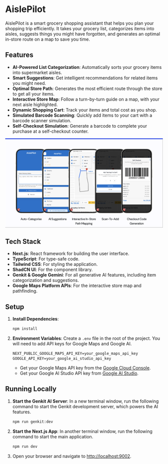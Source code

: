 # AislePilot

AislePilot is a smart grocery shopping assistant that helps you plan your shopping trip efficiently. It takes your grocery list, categorizes items into aisles, suggests things you might have forgotten, and generates an optimal in-store route on a map to save you time.

## Features

- **AI-Powered List Categorization**: Automatically sorts your grocery items into supermarket aisles.
- **Smart Suggestions**: Get intelligent recommendations for related items you might need.
- **Optimal Store Path**: Generates the most efficient route through the store to get all your items.
- **Interactive Store Map**: Follow a turn-by-turn guide on a map, with your next aisle highlighted.
- **Dynamic Shopping Cart**: Track your items and total cost as you shop.
- **Simulated Barcode Scanning**: Quickly add items to your cart with a barcode scanner simulation.
- **Self-Checkout Simulation**: Generate a barcode to complete your purchase at a self-checkout counter.

![AislePilot mockups](docs/mockups.png)

## Tech Stack

- **Next.js**: React framework for building the user interface.
- **TypeScript**: For type-safe code.
- **Tailwind CSS**: For styling the application.
- **ShadCN UI**: For the component library.
- **Genkit & Google Gemini**: For all generative AI features, including item categorization and suggestions.
- **Google Maps Platform APIs**: For the interactive store map and pathfinding.

## Setup

1.  **Install Dependencies**:
    ```bash
    npm install
    ```

2.  **Environment Variables**:
    Create a `.env` file in the root of the project. You will need to add API keys for Google Maps and Google AI.

    ```env
    NEXT_PUBLIC_GOOGLE_MAPS_API_KEY=your_google_maps_api_key
    GOOGLE_API_KEY=your_google_ai_studio_api_key
    ```

    - Get your Google Maps API key from the [Google Cloud Console](https://console.cloud.google.com/google/maps-apis/overview).
    - Get your Google AI Studio API key from [Google AI Studio](https://aistudio.google.com/app/apikey).

## Running Locally

1.  **Start the Genkit AI Server**:
    In a new terminal window, run the following command to start the Genkit development server, which powers the AI features.
    ```bash
    npm run genkit:dev
    ```

2.  **Start the Next.js App**:
    In another terminal window, run the following command to start the main application.
    ```bash
    npm run dev
    ```

3.  Open your browser and navigate to [http://localhost:9002](http://localhost:9002).
